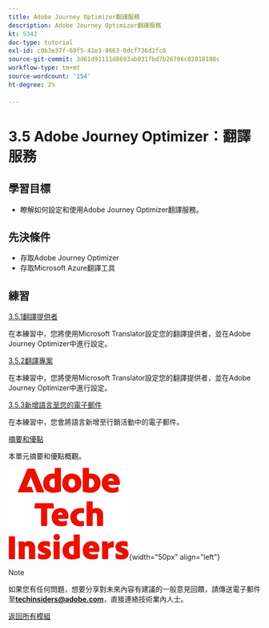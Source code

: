 ```yaml
---
title: Adobe Journey Optimizer翻譯服務
description: Adobe Journey Optimizer翻譯服務
kt: 5342
doc-type: tutorial
exl-id: c0b3e37f-69f5-41e3-8663-0dcf736d1fc0
source-git-commit: 3d61d91111d8693ab031fbd7b26706c02818108c
workflow-type: tm+mt
source-wordcount: '154'
ht-degree: 2%

---
```


# 3.5 Adobe Journey Optimizer：翻譯服務

## 學習目標

- 瞭解如何設定和使用Adobe Journey Optimizer翻譯服務。

## 先決條件

- 存取Adobe Journey Optimizer
- 存取Microsoft Azure翻譯工具

## 練習

[3.5.1翻譯提供者](./ex1.md)

在本練習中，您將使用Microsoft Translator設定您的翻譯提供者，並在Adobe Journey Optimizer中進行設定。

[3.5.2翻譯專案](./ex2.md)

在本練習中，您將使用Microsoft Translator設定您的翻譯提供者，並在Adobe Journey Optimizer中進行設定。

[3.5.3新增語言至您的電子郵件](./ex3.md)

在本練習中，您會將語言新增至行銷活動中的電子郵件。

[摘要和優點](./summary.md)

本單元摘要和優點概觀。

![技術內部人士](./../../../../assets/images/techinsiders.png){width="50px" align="left"}

>[!NOTE]
>
>如果您有任何問題，想要分享對未來內容有建議的一般意見回饋，請傳送電子郵件至&#x200B;**techinsiders@adobe.com**，直接連絡技術業內人士。

[返回所有模組](./../../../../overview.md)
